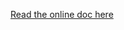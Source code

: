 [Read the online doc here](https://docs.google.com/document/d/1EGxtvqclu62jnyrCvEsyoqUI62V90zVWRHkAJp9NkT4/edit?usp=sharing)
